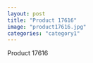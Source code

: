 ```yaml
---
layout: post
title: "Product 17616"
image: "product17616.jpg"
categories: "category1"
---
```

Product 17616
